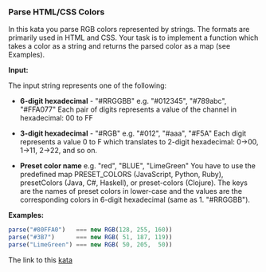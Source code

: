 ### Parse HTML/CSS Colors

In this kata you parse RGB colors represented by strings. The formats are primarily used in HTML and CSS. Your task is to implement a function which takes a color as a string and returns the parsed color as a map (see Examples).

**Input:**  

The input string represents one of the following:

* **6-digit hexadecimal** - "#RRGGBB"
e.g. "#012345", "#789abc", "#FFA077"
Each pair of digits represents a value of the channel in hexadecimal: 00 to FF

* **3-digit hexadecimal** - "#RGB"
e.g. "#012", "#aaa", "#F5A"
Each digit represents a value 0 to F which translates to 2-digit hexadecimal: 0->00, 1->11, 2->22, and so on.  

* **Preset color name**
e.g. "red", "BLUE", "LimeGreen"
You have to use the predefined map PRESET_COLORS (JavaScript, Python, Ruby), presetColors (Java, C#, Haskell), or preset-colors (Clojure). The keys are the names of preset colors in lower-case and the values are the corresponding colors in 6-digit hexadecimal (same as 1. "#RRGGBB").

**Examples:**  
```javascript
parse("#80FFA0")   === new RGB(128, 255, 160))
parse("#3B7")      === new RGB( 51, 187, 119))
parse("LimeGreen") === new RGB( 50, 205,  50))
```

The link to this [kata](https://www.codewars.com/kata/parse-html-slash-css-colors/javascript)
